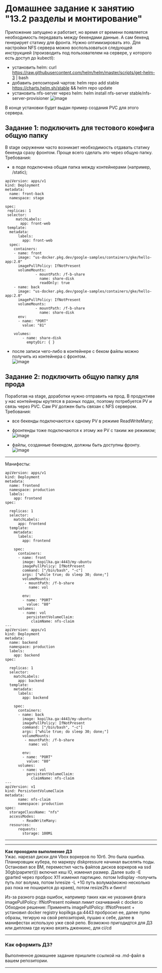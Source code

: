 # Домашнее задание к занятию "13.2 разделы и монтирование"
Приложение запущено и работает, но время от времени появляется необходимость передавать между бекендами данные. А сам бекенд генерирует статику для фронта. Нужно оптимизировать это.
Для настройки NFS сервера можно воспользоваться следующей инструкцией (производить под пользователем на сервере, у которого есть доступ до kubectl):
* установить helm: curl https://raw.githubusercontent.com/helm/helm/master/scripts/get-helm-3 | bash
* добавить репозиторий чартов: helm repo add stable https://charts.helm.sh/stable && helm repo update
* установить nfs-server через helm: helm install nfs-server stable/nfs-server-provisioner
![image](https://user-images.githubusercontent.com/30965391/154330482-1aa174e8-670e-47b1-b638-47d12f94039b.png)

В конце установки будет выдан пример создания PVC для этого сервера.

## Задание 1: подключить для тестового конфига общую папку
В stage окружении часто возникает необходимость отдавать статику бекенда сразу фронтом. Проще всего сделать это через общую папку. Требования:
* в поде подключена общая папка между контейнерами (например, /static);  
```
apiVersion: apps/v1
kind: Deployment
metadata:
  name: front-back
  namespace: stage

spec:
 replicas: 1
 selector:
     matchLabels:
       app: front-web
 template:
  metadata:
      labels:
        app: front-web
  spec:
    containers:
    - name: front
      image: "us-docker.pkg.dev/google-samples/containers/gke/hello-app:2.0"
      imagePullPolicy: IfNotPresent
      volumeMounts:
              - mountPath: /f-b-share
                name: share-disk
                readOnly: true
    - name: back
      image: "us-docker.pkg.dev/google-samples/containers/gke/hello-app:2.0"
      imagePullPolicy: IfNotPresent
      volumeMounts:
              - mountPath: /f-b-share
                name: share-disk
      env:
      - name: "PORT"
        value: "81"

    volumes:
        - name: share-disk
          emptyDir: { }
```
* после записи чего-либо в контейнере с беком файлы можно получить из контейнера с фронтом.  
![image](https://user-images.githubusercontent.com/30965391/154251548-3c95db4b-3586-4f16-bda2-bdda42607084.png)


## Задание 2: подключить общую папку для прода
Поработав на stage, доработки нужно отправить на прод. В продуктиве у нас контейнеры крутятся в разных подах, поэтому потребуется PV и связь через PVC. Сам PV должен быть связан с NFS сервером. Требования:
* все бекенды подключаются к одному PV в режиме ReadWriteMany;  

* фронтенды тоже подключаются к этому же PV с таким же режимом;
![image](https://user-images.githubusercontent.com/30965391/154430225-0758f45a-dc79-47fb-9ca0-073056895a5c.png)


* файлы, созданные бекендом, должны быть доступны фронту.  
![image](https://user-images.githubusercontent.com/30965391/154430380-9b826bd4-aee6-4554-85b4-6a9678efc66a.png)

---
Манифесты:
```
apiVersion: apps/v1
kind: Deployment
metadata:
  name: frontend
  namespace: production
  labels:
    app: frontend
spec:

  replicas: 1
  selector:
    matchLabels:
      app: frontend
  template:
    metadata:
      labels:
        app: frontend

    spec:
      containers:
      - name: front
        image: kopilka.ga:4443/my-ubuntu
        imagePullPolicy: IfNotPresent
        command: ["/bin/bash", "-c"]
        args: ["while true; do sleep 30; done;"]
        volumeMounts:
         - mountPath: /f-b-share
           name: vol

        env:
        - name: "PORT"
          value: "80"
      volumes:
        - name: vol
          persistentVolumeClaim:
            claimName: nfs-claim
---
apiVersion: apps/v1
kind: Deployment
metadata:
  name: backend
  namespace: production
  labels:
    app: backend
spec:

  replicas: 1
  selector:
    matchLabels:
      app: backend
  template:
    metadata:
      labels:
        app: backend

    spec:
      containers:
      - name: back
        image: kopilka.ga:4443/my-ubuntu
        imagePullPolicy: IfNotPresent
        command: ["/bin/bash", "-c"]
        args: ["while true; do sleep 30; done;"]
        volumeMounts:
         - mountPath: /f-b-share
           name: vol

        env:
        - name: "PORT"
          value: "80"
      volumes:
        - name: vol
          persistentVolumeClaim:
            claimName: nfs-claim
---
apiVersion: v1
kind: PersistentVolumeClaim
metadata:
      name: nfs-claim
      namespace: production
spec:
  storageClassName: "nfs"
  accessModes:
        - ReadWriteMany:
  resources:
      requests:
        storage: 100Mi
```

---
---
**Как проходило выполнение ДЗ**  
Ужас.  нарезал диски для Vbox воркеров по 10гб. Это была ошибка. Планировщик кубера, по маркеру diskpressure начинал выселять поды.
Остановил все ВМ, переместил часть файлов дисков воркеров на ssd 30gb(раритет))) включил кеш IO, изменил размер. Далее sudo -E gparted через проброс X11 изменил партицию.
потом lvdisplay -получить путь лог волума, потом lvresize -L +1G путь волума(можно несколько раз пока не поширится до краев), потом resize2fs и бинго!

Из-за разного рода ошибок, например таких как не указания  флага  imagePullPolicy: IfNotPresent поймал лимит скачиваний с docker.io
Обходное решение:
Применять  imagePullPolicy: IfNotPresent + установил docker registry kopilkga.ga:4443 пробросил ее, далее пулю образы, тегирую на свой репозиторий, пушаю к себе, далее в манифестах использую уже свой репо.
Возможно пригодидтся для ДЗ или диплома где нужно вязять дженкинс, для ci/cd

---
### Как оформить ДЗ?

Выполненное домашнее задание пришлите ссылкой на .md-файл в вашем репозитории.

---
